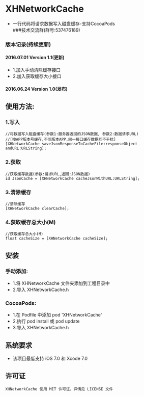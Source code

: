 # XHNetworkCache
* 一行代码将请求数据写入磁盘缓存-支持CocoaPods<br>
###技术交流群(群号:537476189)
### 版本记录(持续更新)
#### 2016.07.01  Version 1.1(更新)
* 1.加入手动清除缓存接口
* 2.加入获取缓存大小接口<br>
#### 2016.06.24  Version 1.0(发布)

## 使用方法:
### 1.写入
```objc
//将数据写入磁盘缓存(参数1:服务器返回的JSON数据, 参数2:数据请求URL)
//[按APP版本号缓存,不同版本APP,同一接口缓存数据互不干扰]
[XHNetworkCache saveJsonResponseToCacheFile:responseObject andURL:URLString];

```
### 2.获取
```objc
//获取缓存数据(参数:请求URL,返回:JSON数据)
id JsonCache = [XHNetworkCache cacheJsonWithURL:URLString];

```
### 3.清除缓存
```objc
//清除缓存
[XHNetworkCache clearCache];

```

### 4.获取缓存总大小(M)
```objc
//获取缓存总大小(M)
float cacheSize = [XHNetworkCache cacheSize];
```
##  安装
### 手动添加:<br>
*   1.将 XHNetworkCache 文件夹添加到工程目录中<br>
*   2.导入 XHNetworkCache.h

### CocoaPods:<br>
*   1.在 Podfile 中添加 pod 'XHNetworkCache'<br>
*   2.执行 pod install 或 pod update<br>
*   3.导入 XHNetworkCache.h

##  系统要求
*   该项目最低支持 iOS 7.0 和 Xcode 7.0

##  许可证
    XHNetworkCache 使用 MIT 许可证，详情见 LICENSE 文件